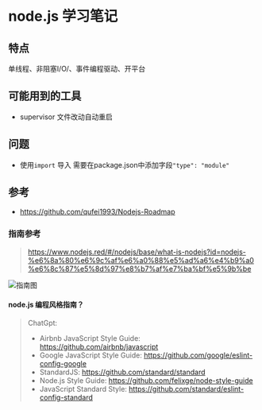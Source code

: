 # node.js 学习笔记

## 特点

单线程、非阻塞I/O/、事件编程驱动、开平台

## 可能用到的工具

* supervisor 文件改动自动重启

## 问题

* 使用`import` 导入 需要在package.json中添加字段`"type": "module"`

## 参考

* <https://github.com/qufei1993/Nodejs-Roadmap>

### 指南参考

> <https://www.nodejs.red/#/nodejs/base/what-is-nodejs?id=nodejs-%e6%8a%80%e6%9c%af%e6%a0%88%e5%ad%a6%e4%b9%a0%e6%8c%87%e5%8d%97%e8%b7%af%e7%ba%bf%e5%9b%be>

![指南图](https://www.nodejs.red/nodejs/img/nodejs-roadmap.png)

#### node.js 编程风格指南？

> ChatGpt:
>
> * Airbnb JavaScript Style Guide: <https://github.com/airbnb/javascript>
> * Google JavaScript Style Guide: <https://github.com/google/eslint-config-google>
> * StandardJS: <https://github.com/standard/standard>
> * Node.js Style Guide: <https://github.com/felixge/node-style-guide>
> * JavaScript Standard Style: <https://github.com/standard/eslint-config-standard>


